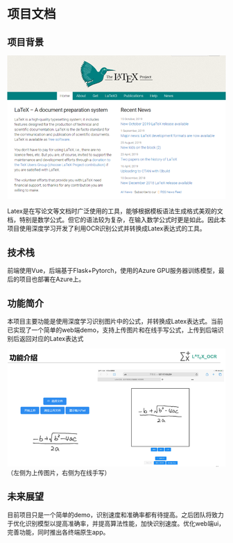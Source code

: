 # 项目文档

## 项目背景

![](img/1.png)

Latex是在写论文等文档时广泛使用的工具，能够根据模板语法生成格式美观的文档，特别是数学公式。但它的语法较为复杂，在输入数学公式时更是如此。因此本项目使用深度学习开发了利用OCR识别公式并转换成Latex表达式的工具。

## 技术栈

前端使用Vue，后端基于Flask+Pytorch，使用的Azure GPU服务器训练模型，最后的项目也部署在Azure上。

## 功能简介

本项目主要功能是使用深度学习识别图片中的公式，并转换成Latex表达式。当前已实现了一个简单的web端demo，支持上传图片和在线手写公式，上传到后端识别后返回对应的Latex表达式

![](img/2.png)
（左侧为上传图片，右侧为在线手写）

## 未来展望

目前项目只是一个简单的demo，识别速度和准确率都有待提高。之后团队将致力于优化识别模型以提高准确率，并提高算法性能，加快识别速度。优化web端ui，完善功能，同时推出各终端原生app。
